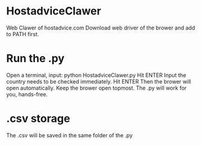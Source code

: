 # HostadviceClawer
Web Clawer of hostadvice.com
Download web driver of the brower and add to PATH first.

# Run the .py
Open a terminal, input: 
python HostadviceClawer.py
Hit ENTER
Input the country needs to be checked immediately.
Hit ENTER
Then the brower will open automatically.
Keep the brower open topmost. The .py will work for you, hands-free. 

# .csv storage
The .csv will be saved in the same folder of the .py
